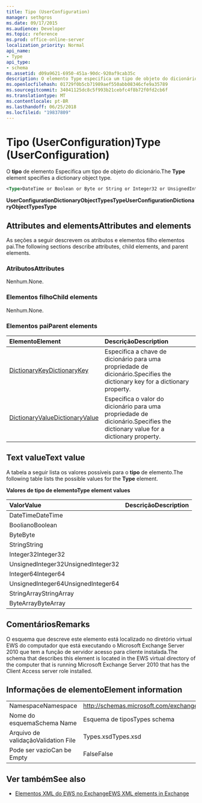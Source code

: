 ```yaml
---
title: Tipo (UserConfiguration)
manager: sethgros
ms.date: 09/17/2015
ms.audience: Developer
ms.topic: reference
ms.prod: office-online-server
localization_priority: Normal
api_name:
- Type
api_type:
- schema
ms.assetid: d09a9621-6950-451a-90dc-920af9cab35c
description: O elemento Type especifica um tipo de objeto do dicionário.
ms.openlocfilehash: 01729f0b5cb71989aef550abb08346cfe9a35789
ms.sourcegitcommit: 34041125dc8c5f993b21cebfc4f8b72f0fd2cb6f
ms.translationtype: MT
ms.contentlocale: pt-BR
ms.lasthandoff: 06/25/2018
ms.locfileid: "19837809"
---
```

# <a name="type-userconfiguration"></a><span data-ttu-id="bb2f0-103">Tipo (UserConfiguration)</span><span class="sxs-lookup"><span data-stu-id="bb2f0-103">Type (UserConfiguration)</span></span>

<span data-ttu-id="bb2f0-104">O **tipo** de elemento Especifica um tipo de objeto do dicionário.</span><span class="sxs-lookup"><span data-stu-id="bb2f0-104">The **Type** element specifies a dictionary object type.</span></span> 
  
```xml
<Type>DateTime or Boolean or Byte or String or Integer32 or UnsignedInteger32 or Integer64 or UnsignedInteger64 or StringArray or ByteArray</Type> 
```

 <span data-ttu-id="bb2f0-105">**UserConfigurationDictionaryObjectTypesType**</span><span class="sxs-lookup"><span data-stu-id="bb2f0-105">**UserConfigurationDictionaryObjectTypesType**</span></span>
## <a name="attributes-and-elements"></a><span data-ttu-id="bb2f0-106">Attributes and elements</span><span class="sxs-lookup"><span data-stu-id="bb2f0-106">Attributes and elements</span></span>

<span data-ttu-id="bb2f0-107">As seções a seguir descrevem os atributos e elementos filho elementos pai.</span><span class="sxs-lookup"><span data-stu-id="bb2f0-107">The following sections describe attributes, child elements, and parent elements.</span></span>
  
### <a name="attributes"></a><span data-ttu-id="bb2f0-108">Atributos</span><span class="sxs-lookup"><span data-stu-id="bb2f0-108">Attributes</span></span>

<span data-ttu-id="bb2f0-109">Nenhum.</span><span class="sxs-lookup"><span data-stu-id="bb2f0-109">None.</span></span>
  
### <a name="child-elements"></a><span data-ttu-id="bb2f0-110">Elementos filho</span><span class="sxs-lookup"><span data-stu-id="bb2f0-110">Child elements</span></span>

<span data-ttu-id="bb2f0-111">Nenhum.</span><span class="sxs-lookup"><span data-stu-id="bb2f0-111">None.</span></span>
  
### <a name="parent-elements"></a><span data-ttu-id="bb2f0-112">Elementos pai</span><span class="sxs-lookup"><span data-stu-id="bb2f0-112">Parent elements</span></span>

|<span data-ttu-id="bb2f0-113">**Elemento**</span><span class="sxs-lookup"><span data-stu-id="bb2f0-113">**Element**</span></span>|<span data-ttu-id="bb2f0-114">**Descrição**</span><span class="sxs-lookup"><span data-stu-id="bb2f0-114">**Description**</span></span>|
|:-----|:-----|
|[<span data-ttu-id="bb2f0-115">DictionaryKey</span><span class="sxs-lookup"><span data-stu-id="bb2f0-115">DictionaryKey</span></span>](dictionarykey.md) <br/> |<span data-ttu-id="bb2f0-116">Especifica a chave de dicionário para uma propriedade de dicionário.</span><span class="sxs-lookup"><span data-stu-id="bb2f0-116">Specifies the dictionary key for a dictionary property.</span></span>  <br/> |
|[<span data-ttu-id="bb2f0-117">DictionaryValue</span><span class="sxs-lookup"><span data-stu-id="bb2f0-117">DictionaryValue</span></span>](dictionaryvalue.md) <br/> |<span data-ttu-id="bb2f0-118">Especifica o valor do dicionário para uma propriedade de dicionário.</span><span class="sxs-lookup"><span data-stu-id="bb2f0-118">Specifies the dictionary value for a dictionary property.</span></span>  <br/> |
   
## <a name="text-value"></a><span data-ttu-id="bb2f0-119">Text value</span><span class="sxs-lookup"><span data-stu-id="bb2f0-119">Text value</span></span>

<span data-ttu-id="bb2f0-120">A tabela a seguir lista os valores possíveis para o **tipo** de elemento.</span><span class="sxs-lookup"><span data-stu-id="bb2f0-120">The following table lists the possible values for the **Type** element.</span></span> 
  
<span data-ttu-id="bb2f0-121">**Valores de tipo de elemento**</span><span class="sxs-lookup"><span data-stu-id="bb2f0-121">**Type element values**</span></span>

|<span data-ttu-id="bb2f0-122">**Valor**</span><span class="sxs-lookup"><span data-stu-id="bb2f0-122">**Value**</span></span>|<span data-ttu-id="bb2f0-123">**Descrição**</span><span class="sxs-lookup"><span data-stu-id="bb2f0-123">**Description**</span></span>|
|:-----|:-----|
|<span data-ttu-id="bb2f0-124">DateTime</span><span class="sxs-lookup"><span data-stu-id="bb2f0-124">DateTime</span></span>  <br/> ||
|<span data-ttu-id="bb2f0-125">Booliano</span><span class="sxs-lookup"><span data-stu-id="bb2f0-125">Boolean</span></span>  <br/> ||
|<span data-ttu-id="bb2f0-126">Byte</span><span class="sxs-lookup"><span data-stu-id="bb2f0-126">Byte</span></span>  <br/> ||
|<span data-ttu-id="bb2f0-127">String</span><span class="sxs-lookup"><span data-stu-id="bb2f0-127">String</span></span>  <br/> ||
|<span data-ttu-id="bb2f0-128">Integer32</span><span class="sxs-lookup"><span data-stu-id="bb2f0-128">Integer32</span></span>  <br/> ||
|<span data-ttu-id="bb2f0-129">UnsignedInteger32</span><span class="sxs-lookup"><span data-stu-id="bb2f0-129">UnsignedInteger32</span></span>  <br/> ||
|<span data-ttu-id="bb2f0-130">Integer64</span><span class="sxs-lookup"><span data-stu-id="bb2f0-130">Integer64</span></span>  <br/> ||
|<span data-ttu-id="bb2f0-131">UnsignedInteger64</span><span class="sxs-lookup"><span data-stu-id="bb2f0-131">UnsignedInteger64</span></span>  <br/> ||
|<span data-ttu-id="bb2f0-132">StringArray</span><span class="sxs-lookup"><span data-stu-id="bb2f0-132">StringArray</span></span>  <br/> ||
|<span data-ttu-id="bb2f0-133">ByteArray</span><span class="sxs-lookup"><span data-stu-id="bb2f0-133">ByteArray</span></span>  <br/> ||
   
## <a name="remarks"></a><span data-ttu-id="bb2f0-134">Comentários</span><span class="sxs-lookup"><span data-stu-id="bb2f0-134">Remarks</span></span>

<span data-ttu-id="bb2f0-135">O esquema que descreve este elemento está localizado no diretório virtual EWS do computador que está executando o Microsoft Exchange Server 2010 que tem a função de servidor acesso para cliente instalada.</span><span class="sxs-lookup"><span data-stu-id="bb2f0-135">The schema that describes this element is located in the EWS virtual directory of the computer that is running Microsoft Exchange Server 2010 that has the Client Access server role installed.</span></span>
  
## <a name="element-information"></a><span data-ttu-id="bb2f0-136">Informações de elemento</span><span class="sxs-lookup"><span data-stu-id="bb2f0-136">Element information</span></span>

|||
|:-----|:-----|
|<span data-ttu-id="bb2f0-137">Namespace</span><span class="sxs-lookup"><span data-stu-id="bb2f0-137">Namespace</span></span>  <br/> |http://schemas.microsoft.com/exchange/services/2006/types  <br/> |
|<span data-ttu-id="bb2f0-138">Nome do esquema</span><span class="sxs-lookup"><span data-stu-id="bb2f0-138">Schema Name</span></span>  <br/> |<span data-ttu-id="bb2f0-139">Esquema de tipos</span><span class="sxs-lookup"><span data-stu-id="bb2f0-139">Types schema</span></span>  <br/> |
|<span data-ttu-id="bb2f0-140">Arquivo de validação</span><span class="sxs-lookup"><span data-stu-id="bb2f0-140">Validation File</span></span>  <br/> |<span data-ttu-id="bb2f0-141">Types.xsd</span><span class="sxs-lookup"><span data-stu-id="bb2f0-141">Types.xsd</span></span>  <br/> |
|<span data-ttu-id="bb2f0-142">Pode ser vazio</span><span class="sxs-lookup"><span data-stu-id="bb2f0-142">Can be Empty</span></span>  <br/> |<span data-ttu-id="bb2f0-143">False</span><span class="sxs-lookup"><span data-stu-id="bb2f0-143">False</span></span>  <br/> |
   
## <a name="see-also"></a><span data-ttu-id="bb2f0-144">Ver também</span><span class="sxs-lookup"><span data-stu-id="bb2f0-144">See also</span></span>



- [<span data-ttu-id="bb2f0-145">Elementos XML do EWS no Exchange</span><span class="sxs-lookup"><span data-stu-id="bb2f0-145">EWS XML elements in Exchange</span></span>](ews-xml-elements-in-exchange.md)

